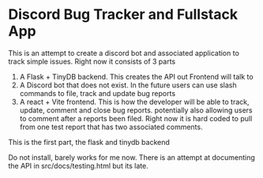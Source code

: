 # Discord Bug Tracker and Fullstack App

This is an attempt to create a discord bot and associated application to track simple issues. Right now it consists of 3 parts
1. A Flask + TinyDB backend. This creates the API out Frontend will talk to
2. A Discord bot that does not exist. In the future users can use slash commands to file, track and update bug reports
3. A react + Vite frontend. This is how the developer will be able to track, update, comment and close bug reports. potentially also allowing users to comment after a reports been filed. Right now it is hard coded to pull from one test report that has two associated comments. 


This is the first part, the flask and tinydb backend

Do not install, barely works for me now. There is an attempt at documenting the API in src/docs/testing.html but its late. 